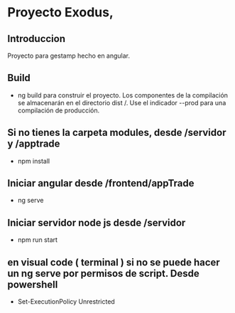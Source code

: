 # Proyecto Exodus, 

## Introduccion

Proyecto para gestamp hecho en angular.

## Build

- ng build para construir el proyecto. Los componentes de la compilación se almacenarán en el directorio dist /. Use el indicador --prod para una compilación de producción.

## Si no tienes la carpeta modules, desde /servidor y /apptrade

- npm install

## Iniciar angular desde /frontend/appTrade

- ng serve


## Iniciar servidor node js desde /servidor

- npm run start



## en visual code ( terminal ) si no se puede hacer un ng serve por permisos de script. Desde powershell

- Set-ExecutionPolicy Unrestricted
